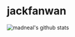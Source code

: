 # jackfanwan
![madneal's github stats](https://github-readme-stats.vercel.app/api?username=2496101823@qq.com&show_icons=true&theme=radical) 
